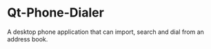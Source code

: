 # Qt-Phone-Dialer
A desktop phone application that can import, search and dial from an address book. 
